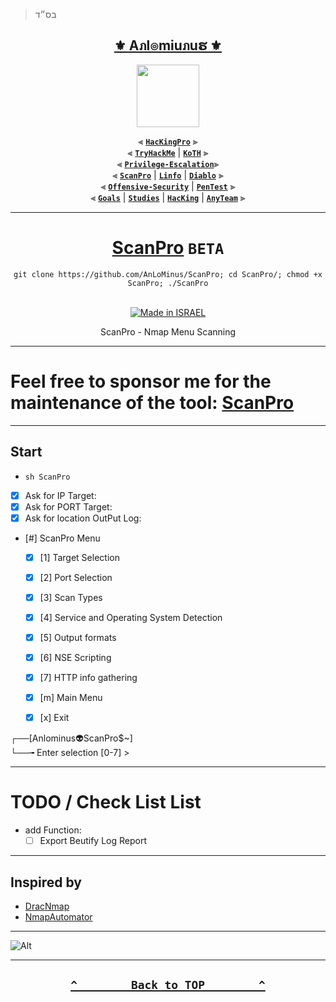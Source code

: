 > בס״ד
<div align="center">

<h2 align="center"><a href="https://github.com/Anlominus">⚜️ Aภl๏miuภuຮ ⚜️</a></h2>

<img align="center" width="100" src="https://user-images.githubusercontent.com/51442719/172729066-1293d382-4a31-4f03-8c23-ab0ea5f611a0.png">

⫷ [**`HacKingPro`**](https://github.com/Anlominus/HacKingPro) ⫸
<br>
⫷ [**`TryHackMe`**](https://github.com/Anlominus/TryHackMe) | [**`KoTH`**](https://github.com/Anlominus/TryHackMe/tree/main/King%20of%20the%20Hill/KoTH) ⫸ 
<br>
⫷ [**`Privilege-Escalation`**](https://github.com/Anlominus/Privilege-Escalation)⫸ 
<br>
⫷ [**`ScanPro`**](https://github.com/Anlominus/ScanPro) | [**`Linfo`**](https://github.com/Anlominus/Linfo) | [**`Diablo`**](https://github.com/Anlominus/Diablo) ⫸ 
<br>
⫷ [**`Offensive-Security`**](https://github.com/Anlominus/Offensive-Security) | [**`PenTest`**](https://github.com/Anlominus/PenTest) ⫸
<br>
⫷ [**`Goals`**](https://github.com/Anlominus/Goals) | [**`Studies`**](https://github.com/Anlominus/Studies) | [**`HacKing`**](https://github.com/Anlominus/HacKing) | [**`AnyTeam`**](https://github.com/Anlominus/AnyTeam) ⫸
<br>

</div>
  
---


<div align="center">

# [ScanPro](https://github.com/Anlominus/ScanPro) `BETA`

```shell
git clone https://github.com/AnLoMinus/ScanPro; cd ScanPro/; chmod +x ScanPro; ./ScanPro
```
    
  <a href=""><br><img title="Made in ISRAEL" src="https://img.shields.io/badge/MADE%20IN-ISRAEL-blue?style=for-the-badge"></a>

ScanPro - Nmap Menu Scanning

</div>

---

<h1> Feel free to sponsor me for the maintenance of the tool: <a href="https://github.com/Anlominus/ScanPro">ScanPro</a> </h1>

---
    
## Start
- `sh ScanPro`
- [x] Ask for IP Target: 
- [x] Ask for PORT Target: 
- [x] Ask for location OutPut Log: 

- [#] ScanPro Menu  
    - [x] [1] Target Selection
    - [x] [2] Port Selection
    - [x] [3] Scan Types
    - [x] [4] Service and Operating System Detection
    - [x] [5] Output formats
    - [x] [6] NSE Scripting
    - [x] [7] HTTP info gathering

    - [x] [m] Main Menu
    - [x] [x] Exit


┌──[Anlominus👽ScanPro$~]  
└──╼ Enter selection [0-7] >

---

# TODO / Check List List
- add Function: 
    - [ ] Export Beutify Log Report

---

## Inspired by
- [DracNmap](https://github.com/screetsec/Dracnmap)
- [NmapAutomator](https://github.com/21y4d/nmapAutomator)

---

![Alt](https://repobeats.axiom.co/api/embed/978715c765b9c41fc45c1366dc11acef10ce78c5.svg "Repobeats analytics image")

---

<h2 align="center">
  
  **[`^        Back to TOP        ^`](#)**
  
</h2>
